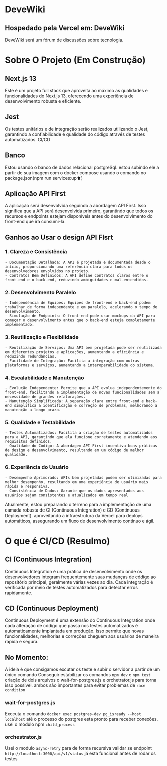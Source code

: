 # DeveWiki
## Hospedado pela Vercel em: DeveWiki
DeveWiki será um fórum de discussões sobre tecnologia.
# Sobre O Projeto (Em Construção)
## Next.js 13
Este é um projeto full stack que aproveita ao máximo as qualidades e funcionalidades do Next.js 13, oferecendo uma experiência de desenvolvimento robusta e eficiente.
## Jest
Os testes unitários e de integração serão realizados utilizando o Jest, garantindo a confiabilidade e qualidade do código através de testes automatizados.
CI/CD
## Banco
Estou usando o banco de dados relacional postgreSql. estou subindo ele a partir de sua imagem com o docker compose usando o comando no package.json(npm run services:up⬆️)
## Aplicação API First
A aplicação será desenvolvida seguindo a abordagem API First. Isso significa que a API será desenvolvida primeiro, garantindo que todos os recursos e endpoints estejam disponíveis antes do desenvolvimento do front-end que irá consumi-la.
## Ganhos ao Usar o design API FIsrt
### 1. Clareza e Consistência
    - Documentação Detalhada: A API é projetada e documentada desde o início, proporcionando uma referência clara para todos os desenvolvedores envolvidos no projeto.
    - Contratos Bem Definidos: A API define contratos claros entre o front-end e o back-end, reduzindo ambiguidades e mal-entendidos.

### 2. Desenvolvimento Paralelo
    - Independência de Equipes: Equipes de front-end e back-end podem trabalhar de forma independente e em paralelo, acelerando o tempo de desenvolvimento.
    - Simulação de Endpoints: O front-end pode usar mockups da API para começar o desenvolvimento antes que o back-end esteja completamente implementado.

### 3. Reutilização e Flexibilidade
    - Reutilização de Serviços: Uma API bem projetada pode ser reutilizada em diferentes projetos e aplicações, aumentando a eficiência e reduzindo redundâncias.
    - Facilidade de Integração: Facilita a integração com outras plataformas e serviços, aumentando a interoperabilidade do sistema.

### 4. Escalabilidade e Manutenção
    - Evolução Independente: Permite que a API evolua independentemente do front-end, facilitando a implementação de novas funcionalidades sem a necessidade de grandes refatorações.
    - Manutenção Simplificada: A separação clara entre front-end e back-end simplifica a identificação e correção de problemas, melhorando a manutenção a longo prazo.

### 5. Qualidade e Testabilidade
    - Testes Automatizados: Facilita a criação de testes automatizados para a API, garantindo que ela funcione corretamente e atendendo aos requisitos definidos.
    - Qualidade do Código: A abordagem API First incentiva boas práticas de design e desenvolvimento, resultando em um código de melhor qualidade.

### 6. Experiência do Usuário
    - Desempenho Aprimorado: APIs bem projetadas podem ser otimizadas para melhor desempenho, resultando em uma experiência de usuário mais rápida e responsiva.
    - Consistência de Dados: Garante que os dados apresentados aos usuários sejam consistentes e atualizados em tempo real
    
Atualmente, estou preparando o terreno para a implementação de uma camada robusta de CI (Continuous Integration) e CD (Continuous Deployment). aproveitando a infraestrutura da Vercel para deploys automáticos, assegurando um fluxo de desenvolvimento contínuo e ágil.

# O que é CI/CD (Resulmo)
## CI (Continuous Integration)
Continuous Integration é uma prática de desenvolvimento onde os desenvolvedores integram frequentemente suas mudanças de código ao repositório principal, geralmente várias vezes ao dia.
Cada integração é verificada por meio de testes automatizados para detectar erros rapidamente.

## CD (Continuous Deployment)
Continuous Deployment é uma extensão do Continuous Integration onde cada alteração de código que passa nos testes automatizados é automaticamente implantada em produção. Isso permite que novas funcionalidades, melhorias e correções cheguem aos usuários de maneira rápida e segura.

## No Momento:
A ideia é que consigamos excutar os teste e subir o servidor a partir de um único comando 
Conseguir estabilizar os comandos `npm dev` e `npm test` criação de dois arquivos o wait-for-postgres.js e orchetrator.js para torna isso possivel. ambos são importantes para evitar problemas de `race condition`
### wait-for-postgres.js
Executa o comando `docker exec postgres-dev pg_isready --host localhost` até o processo do postgres esta pronto para receber conexões. usei o modulo npm `child_process`
### orchestrator.js
Usei o modulo `async-retry` para de forma recursiva validar se endpoint `http://localhost:3000/api/v1/status` já esta funcional antes de rodar os testes
